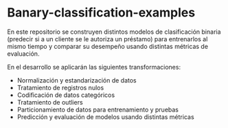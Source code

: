 # Banary-classification-examples

En este repositorio se construyen distintos modelos de clasificación binaria (predecir si a un cliente se le autoriza un préstamo) para entrenarlos al mismo tiempo y comparar su desempeño usando distintas métricas de evaluación.

En el desarrollo se aplicarán las siguientes transformaciones:
* Normalización y estandarización de datos
* Tratamiento de registros nulos
* Codificación de datos categóricos
* Tratamiento de outliers
* Particionamiento de datos para entrenamiento y pruebas
* Predicción y evaluación de modelos usando distintas métricas
